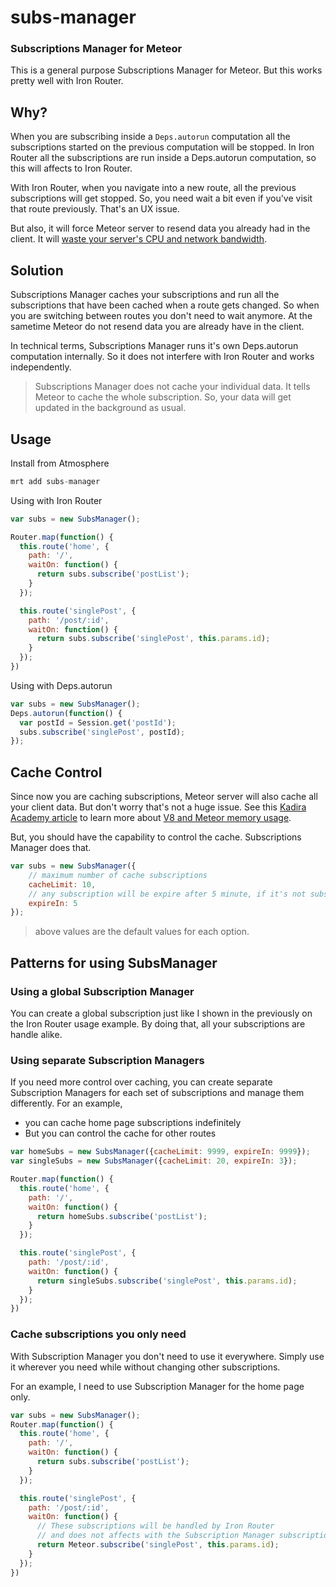# subs-manager
### Subscriptions Manager for Meteor

This is a general purpose Subscriptions Manager for Meteor. But this works pretty well with Iron Router.

## Why?

When you are subscribing inside a `Deps.autorun` computation all the subscriptions started on the previous computation will be stopped.
In Iron Router all the subscriptions are run inside a Deps.autorun computation, so this will affects to Iron Router.

With Iron Router, when you navigate into a new route, all the previous subscriptions will get stopped.
So, you need wait a bit even if you've visit that route previously. That's an UX issue.

But also, it will force Meteor server to resend data you already had in the client. It will [waste your server's CPU and network bandwidth](https://kadira.io/academy/reduce-bandwidth-and-cpu-waste/).

## Solution

Subscriptions Manager caches your subscriptions and run all the subscriptions that have been cached when a route gets changed. So when you are switching between routes you don't need to wait anymore. At the sametime Meteor do not resend data you are already have in the client.

In technical terms, Subscriptions Manager runs it's own Deps.autorun computation internally. So it does not interfere with Iron Router and works independently.

> Subscriptions Manager does not cache your individual data. It tells Meteor to cache the whole subscription. So, your data will get updated in the background as usual.

## Usage

Install from Atmosphere

~~~js
mrt add subs-manager
~~~

Using with Iron Router

~~~js
var subs = new SubsManager();

Router.map(function() {
  this.route('home', {
    path: '/',
    waitOn: function() {
      return subs.subscribe('postList');
    }
  });

  this.route('singlePost', {
    path: '/post/:id',
    waitOn: function() {
      return subs.subscribe('singlePost', this.params.id);
    }
  });
})
~~~

Using with Deps.autorun

~~~js
var subs = new SubsManager();
Deps.autorun(function() {
  var postId = Session.get('postId');
  subs.subscribe('singlePost', postId);
});
~~~

## Cache Control

Since now you are caching subscriptions, Meteor server will also cache all your client data. But don't worry that's not a huge issue. See this [Kadira Academy article](https://kadira.io/academy/optimize-memory-usage/) to learn more about [V8 and Meteor memory usage](https://kadira.io/academy/optimize-memory-usage/).

But, you should have the capability to control the cache. Subscriptions Manager does that.

~~~js
var subs = new SubsManager({
    // maximum number of cache subscriptions
    cacheLimit: 10,
    // any subscription will be expire after 5 minute, if it's not subscribed again
    expireIn: 5
});
~~~

> above values are the default values for each option.

## Patterns for using SubsManager

### Using a global Subscription Manager

You can create a global subscription just like I shown in the previously on the Iron Router usage example. By doing that, all your subscriptions are handle alike.

### Using separate Subscription Managers

If you need more control over caching, you can create separate Subscription Managers for each set of subscriptions and manage them differently. For an example,

* you can cache home page subscriptions indefinitely
* But you can control the cache for other routes

~~~js
var homeSubs = new SubsManager({cacheLimit: 9999, expireIn: 9999});
var singleSubs = new SubsManager({cacheLimit: 20, expireIn: 3});

Router.map(function() {
  this.route('home', {
    path: '/',
    waitOn: function() {
      return homeSubs.subscribe('postList');
    }
  });

  this.route('singlePost', {
    path: '/post/:id',
    waitOn: function() {
      return singleSubs.subscribe('singlePost', this.params.id);
    }
  });
})
~~~

### Cache subscriptions you only need

With Subscription Manager you don't need to use it everywhere. Simply use it wherever you need while without changing other subscriptions.

For an example, I need to use Subscription Manager for the home page only.

~~~js
var subs = new SubsManager();
Router.map(function() {
  this.route('home', {
    path: '/',
    waitOn: function() {
      return subs.subscribe('postList');
    }
  });

  this.route('singlePost', {
    path: '/post/:id',
    waitOn: function() {
      // These subscriptions will be handled by Iron Router
      // and does not affects with the Subscription Manager subscriptions
      return Meteor.subscribe('singlePost', this.params.id);
    }
  });
})
~~~
